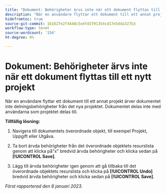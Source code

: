 ```yaml
---
title: "Dokument: Behörigheter ärvs inte när ett dokument flyttas till ett nytt projekt"
description: "När en användare flyttar ett dokument till ett annat projekt ärver dokumentet inte delningsbehörigheter från det nya projektet. Dokumentet delas inte med användarna som projektet delas till. "
hidefromtoc: true
source-git-commit: 1b1627e2f4448c5e4fd3791354cd17e5dda327b3
workflow-type: tm+mt
source-wordcount: '154'
ht-degree: 0%

---
```



# Dokument: Behörigheter ärvs inte när ett dokument flyttas till ett nytt projekt

<!-- This Known Issue is on the TOC for both Workfront and Workfront Proof-->

När en användare flyttar ett dokument till ett annat projekt ärver dokumentet inte delningsbehörigheter från det nya projektet. Dokumentet delas inte med användarna som projektet delas till.

**Tillfällig lösning:**

1. Navigera till dokumentets överordnade objekt, till exempel Projekt, Uppgift eller Utgåva.

1. Ta bort ärvda behörigheter från det överordnade objektets resurslista genom att klicka på&quot;x&quot; bredvid ärvda behörigheter och klicka sedan på **[!UICONTROL Save]**.

1. Lägg till ärvda behörigheter igen genom att gå tillbaka till det överordnade objektets resurslista och klicka på **[!UICONTROL Undo]** bredvid ärvda behörigheter och klicka sedan på **[!UICONTROL Save]**.

_Först rapporterad den 6 januari 2023._

